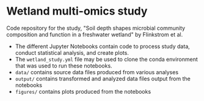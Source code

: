 # Wetland multi-omics study
Code repository for the study, "Soil depth shapes microbial community composition and function in a freshwater wetland" by Flinkstrom et al.
* The different Jupyter Notebooks contain code to process study data, conduct statistical analysis, and create plots.
* The `wetland_study.yml` file may be used to clone the conda environment that was used to run these notebooks.
* `data/` contains source data files produced from various analyses
* `output/` contains transformed and analyzed data files output from the notebooks
* `figures/` contains plots produced from the notebooks

